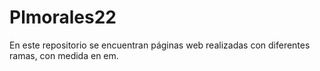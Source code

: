 # Plmorales22
En este repositorio se encuentran páginas web realizadas con diferentes ramas, con medida en em.
